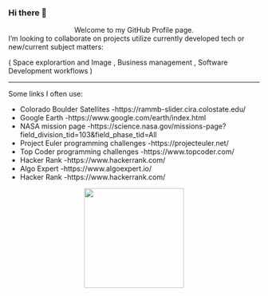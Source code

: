 ### Hi there 👋

<link rel="stylesheet" href="https://cdn.jsdelivr.net/npm/bootstrap@4.0.0/dist/css/bootstrap.min.css" integrity="sha384-Gn5384xqQ1aoWXA+058RXPxPg6fy4IWvTNh0E263XmFcJlSAwiGgFAW/dAiS6JXm" crossorigin="anonymous">

<div>
    <div align="center">
        Welcome to my GitHub Profile page.
    </div>
    <div>
                I’m looking to collaborate on projects utilize currently developed tech or new/current subject matters: 
                <p>( Space explorartion and Image , Business management , Software Development workflows )</p>
                <hr>
                <p>Some links I often use:</p>
                        <ul>
                            <li> Colorado Boulder Satellites -https://rammb-slider.cira.colostate.edu/ </li>
                            <li> Google Earth -https://www.google.com/earth/index.html </li>
                            <li> NASA mission page -https://science.nasa.gov/missions-page?field_division_tid=103&field_phase_tid=All </li>
                            <li> Project Euler programming challenges -https://projecteuler.net/ </li>
                            <li> Top Coder programming challenges -https://www.topcoder.com/ </li>
                            <li> Hacker Rank -https://www.hackerrank.com/ </li>
                            <li> Algo Expert -https://www.algoexpert.io/ </li>
                            <li> Hacker Rank -https://www.hackerrank.com/ </li>
                    </ul>
    </div> 
</div>




<div id="header" align="center">
  <img src="https://media.giphy.com/media/v1.Y2lkPTc5MGI3NjExNTQxMGM5ZTU0NjM1ZWJlZjU0MWY0ZmY0YWE1ZDExOTY3NGIxYjg4MyZjdD1n/6S4LvHO8qIkyQ/giphy.gif" width="200"/>
  
<!--
**maxLeet/maxLeet** is a ✨ _special_ ✨ repository because its `README.md` (this file) appears on your GitHub profile.

Here are some ideas to get you started:

- 🔭 I’m currently working on private repo's however, if you'd like to collaborate on anything shoot me an email at maxleetis@bellsouth.net
- 🌱 I’m currently learning, I'm currently doing some data science training (Google's Advanced Data Analytics Certificate)
- 👯
    
- 🤔 I’m looking for help with deliverying quantifiable data models. 
- 💬 Ask me about anything within my interests. 
- 📫 How to reach me: email (maxleetis@bellsouth.net)
- 😄 Pronouns: He/Him
- ⚡ Fun fact: My favorite anime is 'Ghost in the shell'.


</div>
